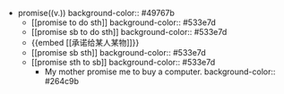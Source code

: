 - promise((v.))
  background-color:: #49767b
	- [[promise to do sth]]
	  background-color:: #533e7d
	- [[promise sb to do sth]]
	  background-color:: #533e7d
	- {{embed [[承诺给某人某物]]}}
	- [[promise sb sth]]
	  background-color:: #533e7d
	- [[promise sth to sb]]
	  background-color:: #533e7d
		- My mother promise me to buy a computer.
		  background-color:: #264c9b